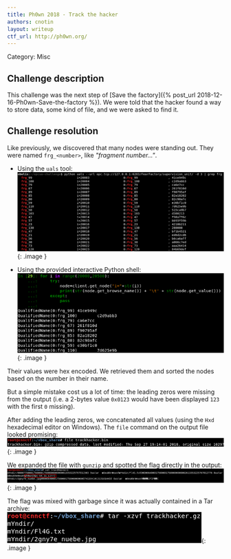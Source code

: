 ```yaml
---
title: Ph0wn 2018 - Track the hacker
authors: cnotin
layout: writeup
ctf_url: http://ph0wn.org/
---
```

Category: Misc

## Challenge description
This challenge was the next step of [Save the factory]({% post_url 2018-12-16-Ph0wn-Save-the-factory %}). We were told that the hacker found a way to store data, some kind of file, and we were asked to find it.

## Challenge resolution
Like previously, we discovered that many nodes were standing out. They were named `frg_<number>`, like *"fragment number..."*.
* Using the `uals` tool:
![](/assets/ph0wn-track_the_hacker-uals.png){: .image }

* Using the provided interactive Python shell:
![](/assets/ph0wn-track_the_hacker-script.png){: .image }

Their values were hex encoded. We retrieved them and sorted the nodes based on the number in their name.

But a simple mistake cost us a lot of time: the leading zeros were missing from the output (i.e. a 2-bytes value `0x0123` would have been displayed `123` with the first `0` missing).

After adding the leading zeros, we concatenated all values (using the `Hxd` hexadecimal editor on Windows). The `file` command on the output file looked promising:
![](/assets/ph0wn-track_the_hacker-gzip.png){: .image }

We expanded the file with `gunzip` and spotted the flag directly in the output:
![](/assets/ph0wn-track_the_hacker-flag.png){: .image }

The flag was mixed with garbage since it was actually contained in a Tar archive:
![](/assets/ph0wn-track_the_hacker-tar.png){: .image }
